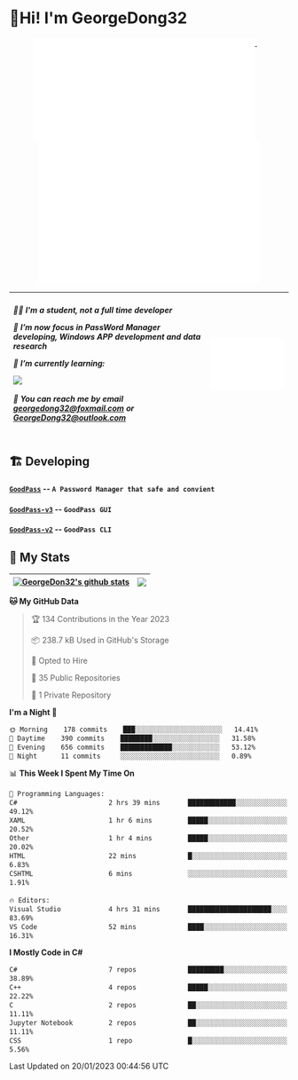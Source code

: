 # 👋Hi! I'm GeorgeDong32
<p align="center">
  <a href="#">
    <img width="400" align="top" src="https://github.com/GeorgeDong32/GeorgeDong32/blob/main/metrics.classic.svg" />
  </a>
  &emsp;
  <a href="#">
    <img width="400" align="top" src="https://github.com/GeorgeDong32/GeorgeDong32/blob/main/metrics.achievements.svg" />
  </a>
</p>

| <h5 align="left"> <p>🧑‍🎓 I'm a student, not a full time developer</p> <p>👀 I’m now focus in PassWord Manager developing, Windows APP development and data research</p> <p>📖 I’m currently learning:</p> <p><img height="28" src="https://skillicons.dev/icons?i=cs,c,cpp,matlab,cmake,py,dotnet,unity" /></p> <p>💬 You can reach me by email georgedong32@foxmail.com or GeorgeDong32@outlook.com</p></h5> | <img width="450" alt="my-commit-calendar" src="https://github.com/GeorgeDong32/GeorgeDong32/blob/main/metrics.plugin.isocalendar.svg" > |
| ------------- | ------------- |

## 🏗️ Developing
#### [`GoodPass`](https://github.com/GeorgeDong32/GoodPass) -- `A Password Manager that safe and convient`
#### [`GoodPass-v3`](https://github.com/GeorgeDong32/GoodPass-v3) -- `GoodPass GUI`
#### [`GoodPass-v2`](https://github.com/GeorgeDong32/GoodPass-v2) -- `GoodPass CLI`

## 🚀 My Stats

| <a href="https://github.com/GeorgeDong32/github-readme-stats"><img align="center" src="https://github-readme-stats-one-topaz-92.vercel.app/api?username=GeorgeDong32&show_icons=true&bg_color=45,34558b,FFFFFF&title_color=FFFFFF&icon_color=F5DF4D&hide_border=1" alt="GeorgeDon32's github stats" /></a> | <a href="https://github.com/GeorgeDong32/github-readme-stats"><img align="center" height="192" src="https://github-readme-stats-one-topaz-92.vercel.app/api/top-langs/?username=GeorgeDong32&layout=compact&bg_color=45,FFFFFF,34558b&title_color=555555&hide_border=1&langs_count=7" /></a> |
| ------------- | ------------- |


<!--START_SECTION:waka-->
**🐱 My GitHub Data** 

> 🏆 134 Contributions in the Year 2023
 > 
> 📦 238.7 kB Used in GitHub's Storage 
 > 
> 💼 Opted to Hire
 > 
> 📜 35 Public Repositories 
 > 
> 🔑 1 Private Repository 
 > 
**I'm a Night 🦉** 

```text
🌞 Morning    178 commits    ███░░░░░░░░░░░░░░░░░░░░░░   14.41% 
🌆 Daytime    390 commits    ████████░░░░░░░░░░░░░░░░░   31.58% 
🌃 Evening    656 commits    █████████████░░░░░░░░░░░░   53.12% 
🌙 Night      11 commits     ░░░░░░░░░░░░░░░░░░░░░░░░░   0.89%

```


📊 **This Week I Spent My Time On** 

```text
💬 Programming Languages: 
C#                       2 hrs 39 mins       ████████████░░░░░░░░░░░░░   49.12% 
XAML                     1 hr 6 mins         █████░░░░░░░░░░░░░░░░░░░░   20.52% 
Other                    1 hr 4 mins         █████░░░░░░░░░░░░░░░░░░░░   20.02% 
HTML                     22 mins             █░░░░░░░░░░░░░░░░░░░░░░░░   6.83% 
CSHTML                   6 mins              ░░░░░░░░░░░░░░░░░░░░░░░░░   1.91%

🔥 Editors: 
Visual Studio            4 hrs 31 mins       █████████████████████░░░░   83.69% 
VS Code                  52 mins             ████░░░░░░░░░░░░░░░░░░░░░   16.31%

```

**I Mostly Code in C#** 

```text
C#                       7 repos             █████████░░░░░░░░░░░░░░░░   38.89% 
C++                      4 repos             █████░░░░░░░░░░░░░░░░░░░░   22.22% 
C                        2 repos             ██░░░░░░░░░░░░░░░░░░░░░░░   11.11% 
Jupyter Notebook         2 repos             ██░░░░░░░░░░░░░░░░░░░░░░░   11.11% 
CSS                      1 repo              █░░░░░░░░░░░░░░░░░░░░░░░░   5.56%

```



 Last Updated on 20/01/2023 00:44:56 UTC
<!--END_SECTION:waka-->

